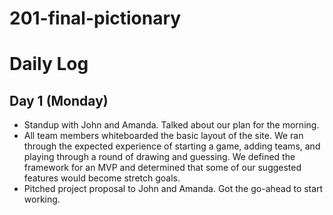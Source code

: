 # 201-final-pictionary

# Daily Log

## Day 1 (Monday)
* Standup with John and Amanda. Talked about our plan for the morning.
* All team members whiteboarded the basic layout of the site. We ran through the expected experience of starting a game, adding teams, and playing through a round of drawing and guessing. We defined the framework for an MVP and determined that some of our suggested features would become stretch goals.
* Pitched project proposal to John and Amanda. Got the go-ahead to start working.

